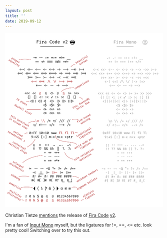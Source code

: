 ```yaml
---
layout: post
title: ''
date: 2019-09-12
---
```


![A comparison between Fira Code v1 and v2](/assets/blog/fira-code-2.png)

Christian Tietze [mentions](https://christiantietze.de/posts/2019/09/fira-code-2/) the release of [Fira Code](https://github.com/tonsky/FiraCode) [v2](https://github.com/tonsky/FiraCode/releases/tag/2).

I'm a fan of [Input Mono](https://input.fontbureau.com) myself, but the ligatures for !=, ==, <= etc. look pretty cool! Switching over to try this out.
